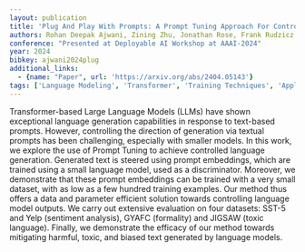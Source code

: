 ```yaml
---
layout: publication
title: 'Plug And Play With Prompts: A Prompt Tuning Approach For Controlling Text Generation'
authors: Rohan Deepak Ajwani, Zining Zhu, Jonathan Rose, Frank Rudzicz
conference: "Presented at Deployable AI Workshop at AAAI-2024"
year: 2024
bibkey: ajwani2024plug
additional_links:
  - {name: "Paper", url: 'https://arxiv.org/abs/2404.05143'}
tags: ['Language Modeling', 'Transformer', 'Training Techniques', 'Applications', 'Model Architecture', 'Prompting', 'Ethics and Bias', 'Pretraining Methods']
---
```

Transformer-based Large Language Models (LLMs) have shown exceptional
language generation capabilities in response to text-based prompts. However,
controlling the direction of generation via textual prompts has been
challenging, especially with smaller models. In this work, we explore the use
of Prompt Tuning to achieve controlled language generation. Generated text is
steered using prompt embeddings, which are trained using a small language
model, used as a discriminator. Moreover, we demonstrate that these prompt
embeddings can be trained with a very small dataset, with as low as a few
hundred training examples. Our method thus offers a data and parameter
efficient solution towards controlling language model outputs. We carry out
extensive evaluation on four datasets: SST-5 and Yelp (sentiment analysis),
GYAFC (formality) and JIGSAW (toxic language). Finally, we demonstrate the
efficacy of our method towards mitigating harmful, toxic, and biased text
generated by language models.
